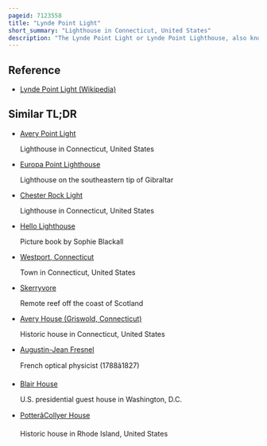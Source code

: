 ```yaml
---
pageid: 7123558
title: "Lynde Point Light"
short_summary: "Lighthouse in Connecticut, United States"
description: "The Lynde Point Light or Lynde Point Lighthouse, also known as Saybrook Inner Lighthouse, is a Lighthouse in Connecticut, United States, on the west Side of the Mouth of the Connecticut River on the Long Island Sound, Old Saybrook, Connecticut. The first Light was a 35 Foot Wooden Tower made by abisha Woodward for 2200 and completed in 1803. A new Lighthouse was eventually needed and a Total of 7500 was allocated on 7 July 1838. John Wilcox Volney Pierce and Jonathan Scranton were contracted to build the new 65-foot octagonal Brownstone Tower. It was built and lit in 1838. The Lighthouse was renovated in 1867 and its Keeper's House from 1833 was replaced by a gothic Revival gambrel-roofed wooden House in 1858. The House was torn down in 1966 and replaced by a duplex House. The original Ten Lamps were replaced in 1852 with a fourth-order Fresnel Lens and in 1890 with a fifth-order Fresnel Lens. Lynde Point Lighthouse used whale Oil until 1879 when it switched to kerosene. It was electrified in 1955 and fully automated by the united States coast Guard in 1978. It was added to the national Register of historic Places in 1990 and is significant for its superior Stonework and tapering Brownstone Walls."
---
```


## Reference

- [Lynde Point Light (Wikipedia)](https://en.wikipedia.org/?curid=7123558)

## Similar TL;DR

- [Avery Point Light](/tldr/en/avery-point-light)

  Lighthouse in Connecticut, United States

- [Europa Point Lighthouse](/tldr/en/europa-point-lighthouse)

  Lighthouse on the southeastern tip of Gibraltar

- [Chester Rock Light](/tldr/en/chester-rock-light)

  Lighthouse in Connecticut, United States

- [Hello Lighthouse](/tldr/en/hello-lighthouse)

  Picture book by Sophie Blackall

- [Westport, Connecticut](/tldr/en/westport-connecticut)

  Town in Connecticut, United States

- [Skerryvore](/tldr/en/skerryvore)

  Remote reef off the coast of Scotland

- [Avery House (Griswold, Connecticut)](/tldr/en/avery-house-griswold-connecticut)

  Historic house in Connecticut, United States

- [Augustin-Jean Fresnel](/tldr/en/augustin-jean-fresnel)

  French optical physicist (1788â1827)

- [Blair House](/tldr/en/blair-house)

  U.S. presidential guest house in Washington, D.C.

- [PotterâCollyer House](/tldr/en/pottercollyer-house)

  Historic house in Rhode Island, United States
